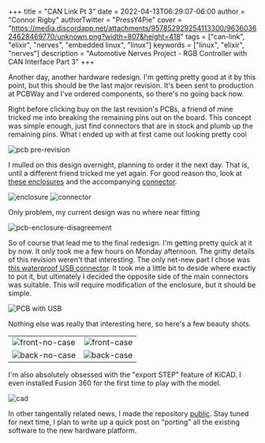 +++
title = "CAN Link Pt 3"
date = 2022-04-13T06:29:07-06:00
author = "Connor Rigby"
authorTwitter = "PressY4Pie"
cover = "https://media.discordapp.net/attachments/957852929254113300/963603624628469770/unknown.png?width=807&height=418"
tags = ["can-link", "elixir", "nerves", "embedded linux", "linux"]
keywords = ["linux", "elixir", "nerves"]
description = "Automotive Nerves Project - RGB Controller with CAN Interface Part 3"
+++

Another day, another hardware redesign. I'm getting pretty good at it by this point, but this should be the last major revision. It's been sent to production at PCBWay and I've ordered components, so there's no going back now.

Right before clicking buy on the last revision's PCBs, a friend of mine tricked me into breaking the remaining pins out on the board. This concept was simple enough, just find connectors that are in stock and plumb up the remaining pins. What i ended up with at first came out looking pretty cool

![pcb pre-revision](https://cdn.discordapp.com/attachments/957852929254113300/962854818156773406/unknown.png)

I mulled on this design overnight, planning to order it the next day. That is, until a different friend tricked me yet again. For good reason tho, look at [these enclosures](https://www.te.com/usa-en/product-CAT-D485-EN17.html?q=&n=41628&type=products&samples=N&inStoreWithoutPL=false&instock=N) and the accompanying [connector](https://www.te.com/usa-en/product-DTM1312PA12PBR008.html).

![enclosure](https://www.te.com/content/dam/te-com/catalog/part/CAT/D48/5EN/CAT-D485-EN17-t2.jpg/jcr:content/renditions/product-details.png)
![connector](https://www.te.com/content/dam/te-com/catalog/part/DTM/131/2PA/DTM1312PA12PBR008-t1.jpg/jcr:content/renditions/product-details.png)

Only problem, my current design was no where near fitting

![pcb-enclosure-disagreement](https://cdn.discordapp.com/attachments/957852929254113300/963054779372814366/unknown.png)

So of course that lead me to the final redesign. I'm getting pretty quick at it by now. It only took me a few hours on Monday afternoon. The gritty details of this revision weren't that interesting. The only net-new part I chose was [this waterproof USB connector](https://octopart.com/uc-31pffp-qs8001-amphenol+ltw-81782226). It took me a little bit to deside where exactly to put it, but ultimately I decided the opposite side of the main connectors was suitable. This will require modification of the enclosure, but it should be simple.

![PCB with USB](https://media.discordapp.net/attachments/957852929254113300/963064627242078248/unknown.png?width=514&height=605)

Nothing else was really that interesting here, so here's a few beauty shots.

|||
|:-|-:|
|![front-no-case](https://media.discordapp.net/attachments/957852929254113300/963236288918585404/unknown.png?width=467&height=605)|![front-case](https://media.discordapp.net/attachments/957852929254113300/963237763535224842/unknown.png?width=519&height=605)|
|![back-no-case](https://media.discordapp.net/attachments/957852929254113300/963236289325461574/unknown.png?width=467&height=605)|![back-case](https://media.discordapp.net/attachments/957852929254113300/963237763874955314/unknown.png?width=539&height=604)

I'm also absolutely obsessed with the "export STEP" feature of KiCAD. I even installed Fusion 360 for the first time to play with the model.

![cad](https://media.discordapp.net/attachments/957852929254113300/963603624628469770/unknown.png?width=807&height=418)

In other tangentally related news, I made the repository [public](https://github.com/miata-bot/can-link). Stay tuned for next time, I plan to write up a quick post on "porting" all the existing software to the new hardware platform.
